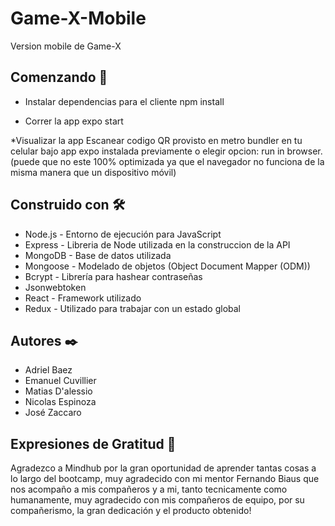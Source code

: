 # Game-X-Mobile

Version mobile de Game-X

## Comenzando 🚀

* Instalar dependencias para el cliente
npm install

* Correr la app
expo start

*Visualizar la app
Escanear codigo QR provisto en metro bundler en tu celular bajo app expo instalada previamente 
o elegir opcion: run in browser. (puede que no este 100% optimizada ya que el navegador no 
funciona de la misma manera que un dispositivo móvil)

## Construido con 🛠️

* Node.js - Entorno de ejecución para JavaScript
* Express - Libreria de Node utilizada en la construccion de la API
* MongoDB - Base de datos utilizada
* Mongoose - Modelado de objetos (Object Document Mapper (ODM))
* Bcrypt - Librería para hashear contraseñas
* Jsonwebtoken
* React - Framework utilizado
* Redux - Utilizado para trabajar con un estado global

## Autores ✒️

* Adriel Baez
* Emanuel Cuvillier
* Matias D'alessio
* Nicolas Espinoza
* José Zaccaro

## Expresiones de Gratitud 🎁

Agradezco a Mindhub por la gran oportunidad de aprender tantas cosas a lo largo del bootcamp, muy agradecido con mi mentor Fernando Biaus que nos acompaño a mis compañeros y a mi, tanto tecnicamente como humanamente, muy agradecido con mis compañeros de equipo, por su compañerismo, la gran dedicación y el producto obtenido!
